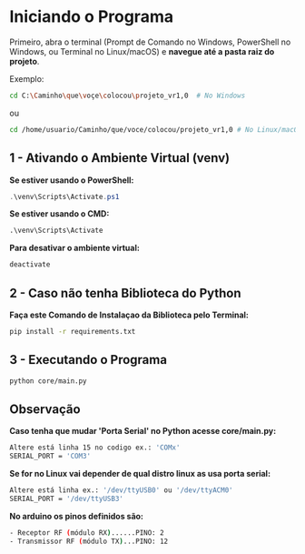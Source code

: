 # Iniciando o Programa

Primeiro, abra o terminal (Prompt de Comando no Windows, PowerShell no Windows, ou Terminal no Linux/macOS) e **navegue até a pasta raiz do projeto**.

Exemplo:

```bash
cd C:\Caminho\que\voçe\colocou\projeto_vr1,0  # No Windows
```

ou

```bash
cd /home/usuario/Caminho/que/voce/colocou/projeto_vr1,0 # No Linux/macOS
```

## 1 - Ativando o Ambiente Virtual (venv)

**Se estiver usando o PowerShell:**

```powershell
.\venv\Scripts\Activate.ps1
```

**Se estiver usando o CMD:**

```cmd
.\venv\Scripts\Activate
```

**Para desativar o ambiente virtual:**

```bash
deactivate
```

## 2 - Caso não tenha Biblioteca do Python

**Faça este Comando de Instalaçao da Biblioteca pelo Terminal:**

```bash
pip install -r requirements.txt
```

## 3 - Executando o Programa

```bash
python core/main.py
```

## Observação

**Caso tenha que mudar 'Porta Serial' no Python acesse core/main.py:**

```bash
Altere está linha 15 no codigo ex.: 'COMx'
SERIAL_PORT = 'COM3'
```

**Se for no Linux vai depender de qual distro linux as usa porta serial:**

```bash
Altere está linha ex.: '/dev/ttyUSB0' ou '/dev/ttyACM0'
SERIAL_PORT = '/dev/ttyUSB3'
```

**No arduino os pinos definidos são:**

```bash
- Receptor RF (módulo RX)......PINO: 2   
- Transmissor RF (módulo TX)...PINO: 12  
```
